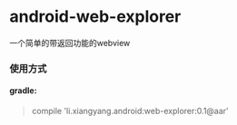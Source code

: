 # android-web-explorer
一个简单的带返回功能的webview


### 使用方式
#### gradle:
>    compile 'li.xiangyang.android:web-explorer:0.1@aar'
          
